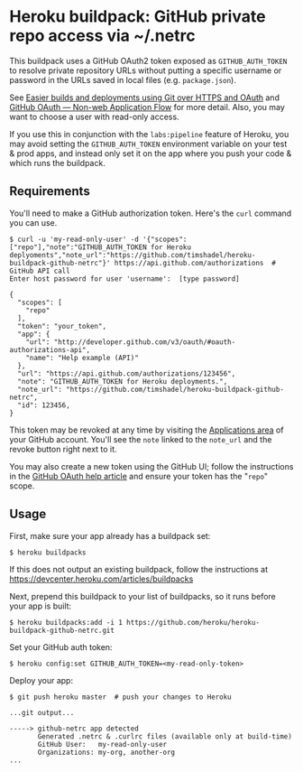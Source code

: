 Heroku buildpack: GitHub private repo access via ~/.netrc
===================================

This buildpack uses a GitHub OAuth2 token exposed as `GITHUB_AUTH_TOKEN`
to resolve private repository URLs without putting a specific username
or password in the URLs saved in local files (e.g. `package.json`).

See [Easier builds and deployments using Git over HTTPS and
OAuth][github-builds] and [GitHub OAuth — Non-web Application Flow][github-oauth] for more detail. Also, you may want to choose a user with read-only access.

If you use this in conjunction with the `labs:pipeline` feature of Heroku, you may
avoid setting the `GITHUB_AUTH_TOKEN` environment variable on your test & prod apps,
and instead only set it on the app where you push your code & which runs the buildpack.

[github-builds]: https://github.com/blog/1270-easier-builds-and-deployments-using-git-over-https-and-oauth
[github-oauth]: http://developer.github.com/v3/oauth/#create-a-new-authorization

Requirements
------------

You'll need to make a GitHub authorization token. Here's the `curl` command you can use.

```console
$ curl -u 'my-read-only-user' -d '{"scopes":["repo"],"note":"GITHUB_AUTH_TOKEN for Heroku deplyoments","note_url":"https://github.com/timshadel/heroku-buildpack-github-netrc"}' https://api.github.com/authorizations  # GitHub API call
Enter host password for user 'username':  [type password]

{
  "scopes": [
    "repo"
  ],
  "token": "your_token",
  "app": {
    "url": "http://developer.github.com/v3/oauth/#oauth-authorizations-api",
    "name": "Help example (API)"
  },
  "url": "https://api.github.com/authorizations/123456",
  "note": "GITHUB_AUTH_TOKEN for Heroku deployments.",
  "note_url": "https://github.com/timshadel/heroku-buildpack-github-netrc",
  "id": 123456,
}
```

This token may be revoked at any time by visiting the [Applications area][github-apps]
of your GitHub account. You'll see the `note` linked to the `note_url` and the revoke
button right next to it.

You may also create a new token using the GitHub UI; follow the instructions in the [GitHub OAuth help article][github-oauth-help] and ensure your token has the "`repo`" scope.

[github-apps]: https://github.com/settings/applications
[github-oauth-help]: https://help.github.com/articles/creating-an-oauth-token-for-command-line-use

Usage
-----

First, make sure your app already has a buildpack set:

    $ heroku buildpacks

If this does not output an existing buildpack, follow the instructions at https://devcenter.heroku.com/articles/buildpacks

Next, prepend this buildpack to your list of buildpacks, so it runs before your app is built:

    $ heroku buildpacks:add -i 1 https://github.com/heroku/heroku-buildpack-github-netrc.git

Set your GitHub auth token:

    $ heroku config:set GITHUB_AUTH_TOKEN=<my-read-only-token>

Deploy your app:

```console
$ git push heroku master  # push your changes to Heroku

...git output...

-----> github-netrc app detected
       Generated .netrc & .curlrc files (available only at build-time)
       GitHub User:   my-read-only-user
       Organizations: my-org, another-org
...
```
